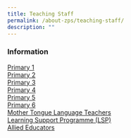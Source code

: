 ```yaml
---
title: Teaching Staff
permalink: /about-zps/teaching-staff/
description: ""
---
```

### **Information**
[Primary 1](https://cms.isomer.gov.sg/sites/moe-zhonghuapri/folders/list-of-teaching-staff/editPage/Primary%201.md)
<br>[Primary 2](https://cms.isomer.gov.sg/sites/moe-zhonghuapri/folders/list-of-teaching-staff/editPage/Primary%202.md)
<br>[Primary 3](https://cms.isomer.gov.sg/sites/moe-zhonghuapri/folders/list-of-teaching-staff/editPage/Primary%203.md)
<br>[Primary 4](https://cms.isomer.gov.sg/sites/moe-zhonghuapri/folders/list-of-teaching-staff/editPage/Primary%204.md)
<br>[Primary 5](https://cms.isomer.gov.sg/sites/moe-zhonghuapri/folders/list-of-teaching-staff/editPage/Primary%205.md)
<br>[Primary 6](https://cms.isomer.gov.sg/sites/moe-zhonghuapri/folders/list-of-teaching-staff/editPage/Primary%206.md)
<br>[Mother Tongue Language Teachers](https://cms.isomer.gov.sg/sites/moe-zhonghuapri/folders/list-of-teaching-staff/editPage/Mother%20Tongue%20Language%20Teachers.md)
<br>[Learning Support Programme (LSP)](https://cms.isomer.gov.sg/sites/moe-zhonghuapri/folders/list-of-teaching-staff/editPage/Learning%20Support%20Programme%20(LSP).md)
<br>[Allied Educators](https://cms.isomer.gov.sg/sites/moe-zhonghuapri/folders/list-of-teaching-staff/editPage/Allied%20Educators.md)